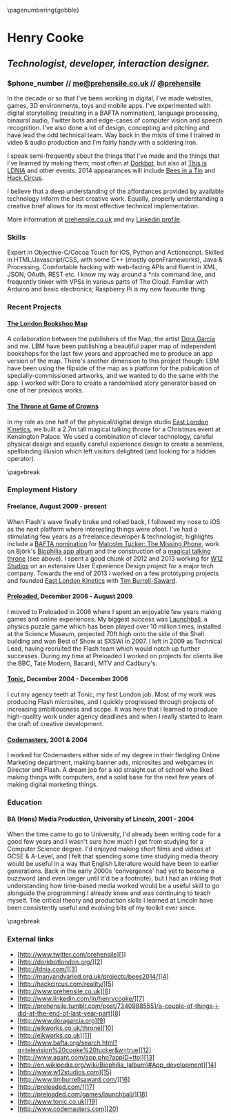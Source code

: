 <!--
pandoc -V geometry:top=1.5in -V papersize:a4paper cv.md -o cv.pdf
--> 

\pagenumbering{gobble}

# Henry Cooke
## *Technologist, developer, interaction designer.*
### $phone_number // me@prehensile.co.uk // [\@prehensile][1]

In the decade or so that I've been working in digital, I've made websites, games, 3D environments, toys and mobile apps. I've experimented with digital storytelling (resulting in a BAFTA nomination), language processing, binaural audio, Twitter bots and edge-cases of computer vision and speech recognition. I've also done a lot of design, concepting and pitching and have lead the odd technical team. Way back in the mists of time I trained in video & audio production and I'm fairly handy with a soldering iron.

I speak semi-frequently about the things that I've made and the things that I've learned by making them; most often at [Dorkbot][2], but also at [This is LDNIA][3] and other events. 2014 appearances will include [Bees in a Tin][4] and [Hack Circus][5]. 

I believe that a deep understanding of the affordances provided by available technology inform the best creative work. Equally, properly understanding a creative brief allows for its most effective technical implementation. 

More information at [prehensile.co.uk][6] and my [Linkedin profile][7].

### Skills
Expert in Objective-C/Cocoa Touch for iOS, Python and Actionscript. Skilled in HTML/Javascript/CSS, with some C++ (mostly openFrameworks), Java & Processing. Comfortable hacking with web-facing APIs and fluent in XML, JSON, OAuth, REST etc. I know my way around a *nix command line, and frequently tinker with VPSs in various parts of The Cloud. Familiar with Arduino and basic electronics; Raspberry Pi is my new favourite thing.


### Recent Projects
#### [The London Bookshop Map][8]  
A collaboration between the publishers of the Map, the artist [Dora García][9] and me. LBM have been publishing a beautiful paper map of independent bookshops for the last few years and approached me to produce an app version of the map. There's another dimension to this project though: LBM have been using the flipside of the map as a platform for the publication of specially-commissioned artworks, and we wanted to do the same with the app. I worked with Dora to create a randomised story generator based on one of her previous works.

#### [The Throne at Game of Crowns][10]  
In my role as one half of the physical/digital design studio [East London Kinetics][11], we built a 2.7m tall magical talking throne for a Christmas event at Kensington Palace. We used a combination of clever technology, careful physical design and equally careful experience design to create a seamless, spellbinding illusion which left visitors delighted (and looking for a hidden operator).

\pagebreak

### Employment History

#### Freelance, August 2009 - present  

When Flash's wave finally broke and rolled back, I followed my nose to iOS as the next platform where interesting things were afoot. I've had a stimulating few years as a freelance developer & technologist; highlights include a [BAFTA nomination][12] for [Malcolm Tucker: The Missing Phone][13], work on Björk's [Biophilia app album][14] and the construction of a [magical talking throne][10] (see above).
I spent a good chunk of 2012 and 2013 working for [W12 Studios][15] on an extensive User Experience Design project for a major tech company. Towards the end of 2013 I worked on a few prototyping projects and founded [East London Kinetics][11] with [Tim Burrell-Saward][16].

#### [Preloaded][17], December 2006 - August 2009  

I moved to Preloaded in 2006 where I spent an enjoyable few years making games and online experiences. My biggest success was [Launchball][18], a physics puzzle game which has been played over 10 million times, installed at the Science Museum, projected 70ft high onto the side of the Shell building and won Best of Show at SXSWi in 2007. I left in 2009 as Technical Lead, having recruited the Flash team which would notch up further successes. During my time at Preloaded I worked on projects for clients like the BBC, Tate Modern, Bacardi, MTV and Cadbury's.

#### [Tonic][19], December 2004 - December 2006  

I cut my agency teeth at Tonic, my first London job. Most of my work was producing Flash microsites, and I quickly progressed through projects of increasing ambitiousness and scope. It was here that I learned to produce high-quality work under agency deadlines and when I really started to learn the craft of creative development. 

#### [Codemasters][20], 2001 & 2004  

I worked for Codemasters either side of my degree in their fledgling Online Marketing department, making banner ads, microsites and webgames in Director and Flash. A dream job for a kid straight out of school who liked making things with computers, and a solid base for the next few years of making digital marketing things.

### Education
#### BA (Hons) Media Production, University of Lincoln, 2001 - 2004

When the time came to go to University, I'd already been writing code for a good few years and I wasn't sure how much I get from studying for a Computer Science degree. I'd enjoyed making short films and videos at GCSE & A-Level, and I felt that spending some time studying media theory would be useful in a way that English Literature would have been to earlier generations. Back in the early 2000s 'convergence' had yet to become a buzzword (and even longer until it'd be a footnote), but I had an inkling that understanding how time-based media worked would be a useful skill to go alongside the programming I already knew and was continuing to teach myself. The critical theory and production skills I learned at Lincoln have been consistently useful and evolving bits of my toolkit ever since.

\pagebreak

### External links

* [http://www.twitter.com/prehensile][1]
* [http://dorkbotlondon.org/][2]
* [http://ldnia.com/][3]
* [http://manyandvaried.org.uk/projects/bees2014/][4]
* [http://hackcircus.com/reality/][5]
* [http://www.prehensile.co.uk][6]
* [http://www.linkedin.com/in/henrycooke/][7]
* [http://prehensile.tumblr.com/post/73409885551/a-couple-of-things-i-did-at-the-end-of-last-year-part][8]
* [http://www.doragarcia.org][9]
* [http://elkworks.co.uk/throne][10]
* [http://elkworks.co.uk][11]
* [http://www.bafta.org/search.html?q=television%20cooke%20tucker&w=true][12]
* [http://www.agant.com/app.php?appID=ttoi][13]
* [http://en.wikipedia.org/wiki/Biophilia_(album)#App_development][14]
* [http://www.w12studios.com][15]
* [http://www.timburrellsaward.com/][16]
* [http://preloaded.com/][17]
* [http://preloaded.com/games/launchball/][18]
* [http://www.tonic.co.uk][19]
* [http://www.codemasters.com][20]

[1]: http://www.twitter.com/prehensile
[2]: http://dorkbotlondon.org/
[3]: http://ldnia.com/
[4]: http://manyandvaried.org.uk/projects/bees2014/
[5]: http://hackcircus.com/reality/
[6]: http://www.prehensile.co.uk
[7]: http://www.linkedin.com/in/henrycooke/
[8]: http://prehensile.tumblr.com/post/73409885551/a-couple-of-things-i-did-at-the-end-of-last-year-part
[9]: http://www.doragarcia.org
[10]: http://elkworks.co.uk/throne
[11]: http://elkworks.co.uk
[12]: http://www.bafta.org/search.html?q=television%20cooke%20tucker&w=true
[13]: http://www.agant.com/app.php?appID=ttoi
[14]: http://en.wikipedia.org/wiki/Biophilia_(album)#App_development
[15]: http://www.w12studios.com
[16]: http://www.timburrellsaward.com/
[17]: http://preloaded.com/
[18]: http://preloaded.com/games/launchball/
[19]: http://www.tonic.co.uk
[20]: http://www.codemasters.com